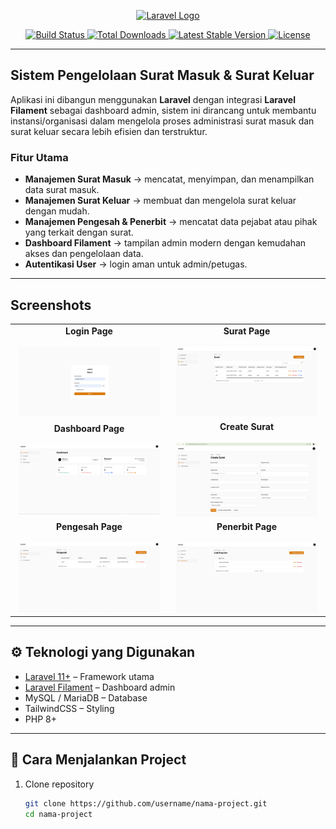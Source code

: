 <p align="center">
  <a href="https://laravel.com" target="_blank">
    <img src="https://raw.githubusercontent.com/laravel/art/master/logo-lockup/5%20SVG/2%20CMYK/1%20Full%20Color/laravel-logolockup-cmyk-red.svg" width="400" alt="Laravel Logo">
  </a>
</p>

<p align="center">
  <a href="https://github.com/laravel/framework/actions">
    <img src="https://github.com/laravel/framework/workflows/tests/badge.svg" alt="Build Status">
  </a>
  <a href="https://packagist.org/packages/laravel/framework">
    <img src="https://img.shields.io/packagist/dt/laravel/framework" alt="Total Downloads">
  </a>
  <a href="https://packagist.org/packages/laravel/framework">
    <img src="https://img.shields.io/packagist/v/laravel/framework" alt="Latest Stable Version">
  </a>
  <a href="https://packagist.org/packages/laravel/framework">
    <img src="https://img.shields.io/packagist/l/laravel/framework" alt="License">
  </a>
</p>

---

## Sistem Pengelolaan Surat Masuk & Surat Keluar

Aplikasi ini dibangun menggunakan **Laravel** dengan integrasi **Laravel Filament** sebagai dashboard admin, sistem ini dirancang untuk membantu instansi/organisasi dalam mengelola proses administrasi surat masuk dan surat keluar secara lebih efisien dan terstruktur.

### Fitur Utama

-   **Manajemen Surat Masuk** → mencatat, menyimpan, dan menampilkan data surat masuk.
-   **Manajemen Surat Keluar** → membuat dan mengelola surat keluar dengan mudah.
-   **Manajemen Pengesah & Penerbit** → mencatat data pejabat atau pihak yang terkait dengan surat.
-   **Dashboard Filament** → tampilan admin modern dengan kemudahan akses dan pengelolaan data.
-   **Autentikasi User** → login aman untuk admin/petugas.

---

## Screenshots

<table align="center">
  <tr>
    <td align="center" width="50%">
      <strong>Login Page</strong><br><br>
      <img src="./github/login.PNG" width="95%" alt="Home">
    </td>
    <td align="center" width="50%">
      <strong>Surat Page</strong><br><br>
      <img src="./github/surat.png" width="95%" alt="Login">
    </td>
  </tr>
   <tr>
    <td align="center" width="50%">
      <strong>Dashboard Page</strong><br><br>
      <img src="./github/dashboard.png" width="95%" alt="Home">
    </td>
    <td align="center" width="50%">
      <strong>Create Surat</strong><br><br>
      <img src="./github/create.PNG" width="95%" alt="Login">
    </td>
  </tr>
  <tr>
    <td align="center" width="50%">
      <strong>Pengesah Page</strong><br><br>
      <img src="./github/pengesah.PNG" width="95%" alt="Dashboard">
    </td>
    <td align="center" width="50%">
      <strong>Penerbit Page</strong><br><br>
      <img src="./github/penerbit.PNG" width="95%" alt="Detail Seminar">
    </td>
  </tr>
  
</table>

---

## ⚙️ Teknologi yang Digunakan

-   [Laravel 11+](https://laravel.com/) – Framework utama
-   [Laravel Filament](https://filamentphp.com/) – Dashboard admin
-   MySQL / MariaDB – Database
-   TailwindCSS – Styling
-   PHP 8+

---

## 🚀 Cara Menjalankan Project

1. Clone repository
    ```bash
    git clone https://github.com/username/nama-project.git
    cd nama-project
    ```

